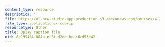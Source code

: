 ```yaml
---
content_type: resource
description: ''
file: https://ol-ocw-studio-app-production.s3.amazonaws.com/courses/4-241j-theory-of-city-form-spring-2013/8e1994f4804aec3bd2debeac6cd53e42_3V5ORt7shjI.srt
file_type: application/x-subrip
resourcetype: Other
title: 3play caption file
uid: 8e1994f4-804a-ec3b-d2de-beac6cd53e42
---
```

